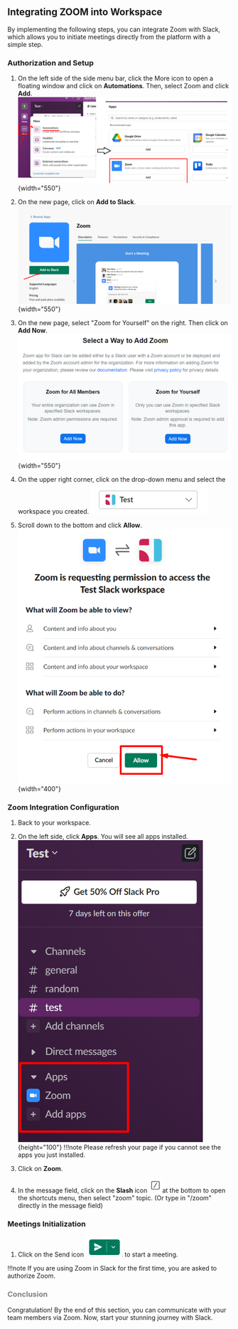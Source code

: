 <br>

## Integrating ZOOM into Workspace

By implementing the following steps, you can integrate Zoom with Slack, which allows you to initiate meetings directly from the platform with a simple step.

### Authorization and Setup

1. On the left side of the side menu bar, click the More icon to open a floating window and click on **Automations**. Then, select Zoom and click **Add**.  
    ![find zoom](.\images\find_zoom.png){width="550"}

2. On the new page, click on **Add to Slack**.  
    ![add to slack](.\images\add_to_slack.png){width="550"}

3. On the new page, select "Zoom for Yourself" on the right. Then click on **Add Now**.  
    ![add to slack](.\images\zoom_ways.png){width="550"}  

4. On the upper right corner, click on the drop-down menu and select the workspace you created.
    ![choose workspace](.\images\choose_workspace.jpg)

5. Scroll down to the bottom and click **Allow**.  
    ![allow add](.\images\apply_allow.png){width="400"}

### Zoom Integration Configuration

1. Back to your workspace.

2. On the left side, click **Apps**. You will see all apps installed.  
    ![apps](.\images\apps_installed.png){height="100"}
!!!note
    Please refresh your page if you cannot see the apps you just installed.

3. Click on **Zoom**.

4. In the message field, click on the **Slash** icon ![slash_icon](.\images\slash_icon.png)at the bottom to open the shortcuts menu, then select "zoom" topic. (Or type in "/zoom" directly in the message field)

### Meetings Initialization

1. Click on the Send icon ![send_icon](.\images\send_icon.png) to start a meeting.  

!!!note
    If you are using Zoom in Slack for the first time, you are asked to authorize Zoom.

### <span style="color:grey"> Conclusion </span>  

Congratulation! By the end of this section, you can communicate with your team members via Zoom. Now, start your stunning journey with Slack.
